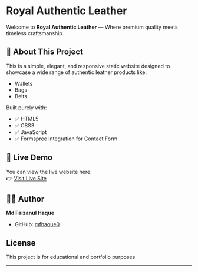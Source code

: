 # Royal Authentic Leather

Welcome to **Royal Authentic Leather** — Where premium quality meets timeless craftsmanship.

## 🌟 About This Project

This is a simple, elegant, and responsive static website designed to showcase a wide range of authentic leather products like:

- Wallets
- Bags
- Belts

Built purely with:

- ✅ HTML5
- ✅ CSS3
- ✅ JavaScript
- ✅ Formspree Integration for Contact Form


## 🚀 Live Demo

You can view the live website here:  
👉 [Visit Live Site](https://mfhaque0.github.io/royal-authentic-leather)


## 👨‍💻 Author

**Md Faizanul Haque**  
- GitHub: [mfhaque0](https://github.com/mfhaque0)

## License

This project is for educational and portfolio purposes.

---
